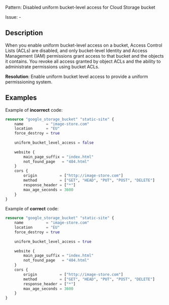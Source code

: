 Pattern: Disabled uniform bucket-level access for Cloud Storage bucket

Issue: -

## Description

When you enable uniform bucket-level access on a bucket, Access Control Lists (ACLs) are disabled, and only bucket-level Identity and Access Management (IAM) permissions grant access to that bucket and the objects it contains. You revoke all access granted by object ACLs and the ability to administrate permissions using bucket ACLs.

**Resolution**: Enable uniform bucket level access to provide a uniform permissioning system.

## Examples

Example of **incorrect** code:

```terraform
resource "google_storage_bucket" "static-site" {
	name          = "image-store.com"
	location      = "EU"
	force_destroy = true
	
	uniform_bucket_level_access = false
	
	website {
		main_page_suffix = "index.html"
		not_found_page   = "404.html"
	}
	cors {
		origin          = ["http://image-store.com"]
		method          = ["GET", "HEAD", "PUT", "POST", "DELETE"]
		response_header = ["*"]
		max_age_seconds = 3600
	}
}
```

Example of **correct** code:

```terraform
resource "google_storage_bucket" "static-site" {
	name          = "image-store.com"
	location      = "EU"
	force_destroy = true
	
	uniform_bucket_level_access = true
	
	website {
		main_page_suffix = "index.html"
		not_found_page   = "404.html"
	}
	cors {
		origin          = ["http://image-store.com"]
		method          = ["GET", "HEAD", "PUT", "POST", "DELETE"]
		response_header = ["*"]
		max_age_seconds = 3600
	}
}
```